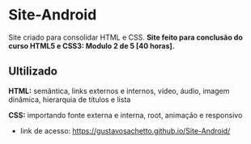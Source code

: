 # Site-Android
Site criado para consolidar HTML e CSS. __Site feito para conclusão do curso HTML5 e CSS3: Modulo 2 de 5 [40 horas].__

## Ultilizado
__HTML:__ semântica, links externos e internos, vídeo, áudio, imagem dinâmica, hierarquia de títulos e lista 

__CSS:__ importando fonte externa e interna, root, animação e responsivo

* link de acesso: https://gustavosachetto.github.io/Site-Android/
